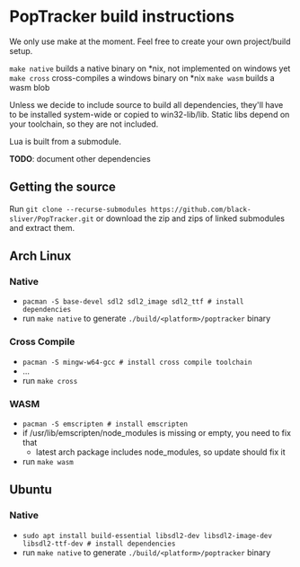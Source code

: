 # PopTracker build instructions
We only use make at the moment. Feel free to create your own project/build setup.

`make native` builds a native binary on *nix, not implemented on windows yet
`make cross` cross-compiles a windows binary on *nix
`make wasm` builds a wasm blob

Unless we decide to include source to build all dependencies, they'll have to be
installed system-wide or copied to win32-lib/lib. Static libs depend on your
toolchain, so they are not included.

Lua is built from a submodule.

**TODO**: document other dependencies

## Getting the source
Run `git clone --recurse-submodules https://github.com/black-sliver/PopTracker.git`
or download the zip and zips of linked submodules and extract them.

## Arch Linux
### Native
- `pacman -S base-devel sdl2 sdl2_image sdl2_ttf # install dependencies`
- run `make native` to generate `./build/<platform>/poptracker` binary

### Cross Compile
- `pacman -S mingw-w64-gcc # install cross compile toolchain`
- ...
- run `make cross`

### WASM
- `pacman -S emscripten # install emscripten`
- if /usr/lib/emscripten/node_modules is missing or empty, you need to fix that
    - latest arch package includes node_modules, so update should fix it
- run `make wasm`

## Ubuntu
### Native
- `sudo apt install build-essential libsdl2-dev libsdl2-image-dev libsdl2-ttf-dev # install dependencies`
- run `make native` to generate `./build/<platform>/poptracker` binary
